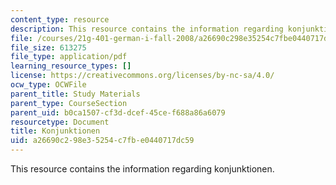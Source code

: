 ```yaml
---
content_type: resource
description: This resource contains the information regarding konjunktionen.
file: /courses/21g-401-german-i-fall-2008/a26690c298e35254c7fbe0440717dc59_MIT21G_401F08_subord.pdf
file_size: 613275
file_type: application/pdf
learning_resource_types: []
license: https://creativecommons.org/licenses/by-nc-sa/4.0/
ocw_type: OCWFile
parent_title: Study Materials
parent_type: CourseSection
parent_uid: b0ca1507-cf3d-dcef-45ce-f688a86a6079
resourcetype: Document
title: Konjunktionen
uid: a26690c2-98e3-5254-c7fb-e0440717dc59
---
```

This resource contains the information regarding konjunktionen.